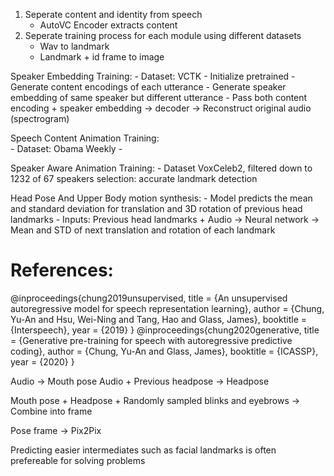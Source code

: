 1) Seperate content and identity from speech
    - AutoVC Encoder extracts content
2) Seperate training process for each module using different datasets
    - Wav to landmark
    - Landmark + id frame to image 


Speaker Embedding Training:
    - Dataset: VCTK
    - Initialize pretrained
    - Generate content encodings of each utterance
    - Generate speaker embedding of same speaker but different utterance 
    - Pass both content encoding + speaker embedding -> decoder -> Reconstruct original audio (spectrogram) 

Speech Content Animation Training:  
    - Dataset: Obama Weekly
    - 

Speaker Aware Animation Training:
    - Dataset VoxCeleb2, filtered down to 1232 of 67 speakers selection: accurate landmark detection


Head Pose And Upper Body motion synthesis:
    - Model predicts the mean and standard deviation for translation and 3D rotation of previous head landmarks
    - Inputs: Previous head landmarks + Audio -> Neural network -> Mean and STD of next translation and rotation of each landmark

# References:
@inproceedings{chung2019unsupervised,
  title = {An unsupervised autoregressive model for speech representation learning},
  author = {Chung, Yu-An and Hsu, Wei-Ning and Tang, Hao and Glass, James},
  booktitle = {Interspeech},
  year = {2019}
}
@inproceedings{chung2020generative,
  title = {Generative pre-training for speech with autoregressive predictive coding},
  author = {Chung, Yu-An and Glass, James},
  booktitle = {ICASSP},
  year = {2020}
}



Audio -> Mouth pose 
Audio + Previous headpose -> Headpose 

Mouth pose + Headpose + Randomly sampled blinks and eyebrows -> Combine into frame

Pose frame -> Pix2Pix

Predicting easier intermediates such as facial landmarks is often prefereable for solving problems